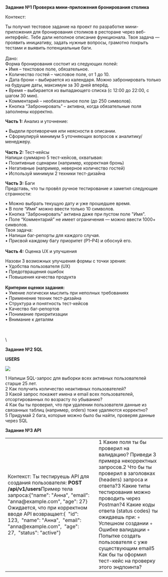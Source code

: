 **Задание №1 Проверĸа мини-приложения бронирования столиĸа**

Контекст:

Ты получил тестовое задание на проект по разработке мини-приложения для бронирования столиков в ресторане через веб-интерфейс. Тебе дали неполное описание функционала. Твоя задача — проявить инициативу, задать нужные вопросы, грамотно покрыть тестами и выявить потенциальные баги.\
\
Дано:\
Форма бронирования состоит из следующих полей:\
• Имя – текстовое поле, обязательное.\
• Количество гостей – числовое поле, от 1 до 10.\
• Дата брони – выбирается из календаря. Можно забронировать только на будущие даты, максимум за 30 дней вперёд.\
• Время – выбирается из выпадающего списка (с 12:00 до 22:00, с шагом 30 мин).\
• Комментарий – необязательное поле (до 250 символов).\
• Кнопка “Забронировать” – активна, когда обязательные поля заполнены корректно.

**Часть 1:** Анализ и уточнение:

• Выдели противоречия или неясности в описании.\
• Сформулируй минимум 5 уточняющих вопросов к аналитику/менеджеру.\
\
**Часть 2:** Тест-кейсы\
Напиши суммарно 5 тест-кейсов, охватывая:\
• Позитивные сценарии (например, корректная бронь)\
• Негативные (например, неверное количество гостей)\
• Используй минимум 2 техники тест-дизайна

**Часть 3:** Баги\
Представь, что ты провёл ручное тестирование и заметил следующие странности:

• Можно выбрать текущую дату и уже прошедшее время.\
• В поле “Имя” можно ввести только 10 символов.\
• Кнопка “Забронировать” активна даже при пустом поле "Имя".\
• Поле “Комментарий” не имеет ограничения — можно ввести 1000+ символов.\
Твоя задача:\
• Напиши баг-репорты для каждого случая.\
• Присвой каждому багу приоритет (P1–P4) и обоснуй его.\
\
**Часть 4:** Оценка UX и улучшения

Назови 3 возможных улучшения формы с точки зрения:\
• Удобства пользователя (UX)\
• Предотвращения ошибок\
• Повышения качества продукта\
\
**Критерии оценки задания:**\
• Умение логически мыслить при неполных требованиях\
• Применение техник тест-дизайна\
• Структура и понятность тест-кейсов\
• Качество баг-репортов\
• Понимание приоритизации\
• Внимание к деталям 

\
\
\


**Задание №2 SQL**

**USERS**

![](https://lh7-rt.googleusercontent.com/docsz/AD_4nXfdD3J5AaB3cda2MRqQ6R2VVIo3ZDlGqm_fla_8Ar6_DDPOH8Qi7inXvb_S2Tdse_xfCyaN2KcxQGAbJ4pfn1y3WV5R8a-52U17QOi-wDR9vS87YDF6RMLfoBs7hDKmcVY7zpaVCA?key=HVbifO1MTomWNKUI7JkVhg)

&#x20;1 Напиши SQL-запрос для выборки всех активных пользователей старше 25 лет.\
&#x20;2 Как получить количество неактивных пользователей?\
&#x20;3 Какой запрос покажет имена и email всех пользователей, отсортированных по возрасту по убыванию?\
&#x20;4 Как бы ты проверил, что при удалении пользователя данные из связанных таблиц (например, orders) тоже удаляются корректно?\
&#x20;5 Придумай 2 бага, которые можно было бы найти, проверяя данные через SQL

**Задание №3 API**

|                                                                                                                                                                                                                                                                                                             |                                                                                                                                                                                                                                                                                                                                                                                                                     |
| ----------------------------------------------------------------------------------------------------------------------------------------------------------------------------------------------------------------------------------------------------------------------------------------------------------- | ------------------------------------------------------------------------------------------------------------------------------------------------------------------------------------------------------------------------------------------------------------------------------------------------------------------------------------------------------------------------------------------------------------------- |
| Контекст: Ты тестируешь API для создания пользователя: **POST /api/v1/users**Пример тела запроса:{"name": "Анна", "email": "anna\@example.com", "age": 27}Ожидается, что при корректном вводе API возвращает:{  "id": 123,  "name": "Анна",  "email": "anna\@example.com",  "age": 27,  "status": "active"} | 1 Какие поля ты бы проверил на валидацию? Приведи 3 примера некорректных запросов.2 Что бы ты проверил в заголовках (headers) запроса и ответа?3 Какие типы тестирования можно проводить через Postman?4 Какие коды ответа (status codes) ты ожидаешь при: ◦ Успешном создании ◦ Ошибке валидации ◦ Попытке создать пользователя с уже существующим email5 Как бы ты оформил тест-кейс на проверку этого эндпоинта? |

